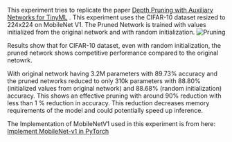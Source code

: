 This experiment tries to replicate the paper [Depth Pruning with Auxiliary Networks for TinyML](https://arxiv.org/abs/2204.10546) .
This experiment uses the CIFAR-10 dataset resized to 224x224 on MobileNet V1.
The Pruned Network is trained with values initialized from the original network and with random initialization.
![Pruning](https://github.com/rrquizon1/Depth-Pruning-Replication/assets/70574862/9786bac8-1112-4018-9fe2-ceea8863e2ac)

Results show that for CIFAR-10 dataset, even with random initialization, the pruned network shows competitive performance compared to the original netowrk. 

With original network having 3.2M parameters with 89.73% accuracy and the pruned networks reduced to only 310k parameters with 88.80% (initialized values from original network) and 88.68% (random initialization) accuracy. This shows an effective pruning with around 90% reduction with less than 1 % reduction in accuracy.
This reduction decreases memory requirements of the model and could potentially speed up inference.

The Implementation of MobileNetV1 used in this experiment is from here: [Implement MobileNet-v1 in PyTorch](https://medium.com/@karuneshu21/implement-mobilenet-v1-in-pytorch-fd03a6618321)
